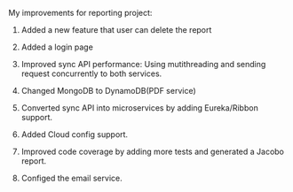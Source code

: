 My improvements for reporting project:

1. Added a new feature that user can delete the report
2. Added a login page
3. Improved sync API performance:
   Using mutithreading and sending request concurrently to both services.

4. Changed MongoDB to DynamoDB(PDF service)
5. Converted sync API into microservices by adding Eureka/Ribbon support.
6. Added Cloud config support.
7. Improved code coverage by adding more tests and generated a Jacobo report.
8. Configed the email service.
